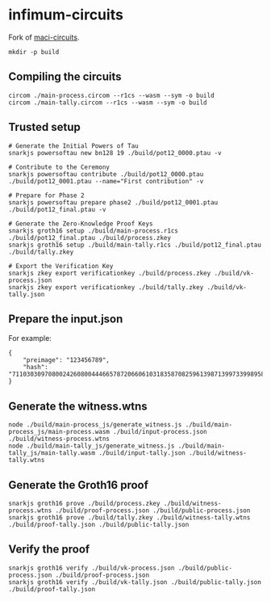 # infimum-circuits

Fork of [maci-circuits](https://github.com/privacy-scaling-explorations/maci/tree/dev/packages/circuits).

```
mkdir -p build
```

## Compiling the circuits
```
circom ./main-process.circom --r1cs --wasm --sym -o build
circom ./main-tally.circom --r1cs --wasm --sym -o build
```

## Trusted setup
```
# Generate the Initial Powers of Tau
snarkjs powersoftau new bn128 19 ./build/pot12_0000.ptau -v

# Contribute to the Ceremony
snarkjs powersoftau contribute ./build/pot12_0000.ptau ./build/pot12_0001.ptau --name="First contribution" -v

# Prepare for Phase 2
snarkjs powersoftau prepare phase2 ./build/pot12_0001.ptau ./build/pot12_final.ptau -v

# Generate the Zero-Knowledge Proof Keys
snarkjs groth16 setup ./build/main-process.r1cs ./build/pot12_final.ptau ./build/process.zkey
snarkjs groth16 setup ./build/main-tally.r1cs ./build/pot12_final.ptau ./build/tally.zkey

# Export the Verification Key
snarkjs zkey export verificationkey ./build/process.zkey ./build/vk-process.json
snarkjs zkey export verificationkey ./build/tally.zkey ./build/vk-tally.json
```

## Prepare the input.json
For example:
```
{
    "preimage": "123456789",
    "hash": "7110303097080024260800444665787206606103183587082596139871399733998958991511"
}
```

## Generate the witness.wtns
```
node ./build/main-process_js/generate_witness.js ./build/main-process_js/main-process.wasm ./build/input-process.json ./build/witness-process.wtns
node ./build/main-tally_js/generate_witness.js ./build/main-tally_js/main-tally.wasm ./build/input-tally.json ./build/witness-tally.wtns
```

## Generate the Groth16 proof 
```
snarkjs groth16 prove ./build/process.zkey ./build/witness-process.wtns ./build/proof-process.json ./build/public-process.json
snarkjs groth16 prove ./build/tally.zkey ./build/witness-tally.wtns ./build/proof-tally.json ./build/public-tally.json
```

## Verify the proof
```
snarkjs groth16 verify ./build/vk-process.json ./build/public-process.json ./build/proof-process.json
snarkjs groth16 verify ./build/vk-tally.json ./build/public-tally.json ./build/proof-tally.json
```
